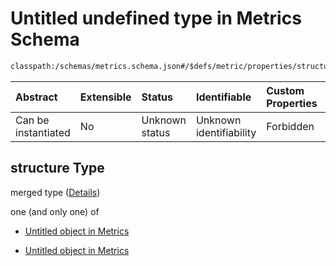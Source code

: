 # Untitled undefined type in Metrics Schema

```txt
classpath:/schemas/metrics.schema.json#/$defs/metric/properties/structure
```



| Abstract            | Extensible | Status         | Identifiable            | Custom Properties | Additional Properties | Access Restrictions | Defined In                                                                    |
| :------------------ | :--------- | :------------- | :---------------------- | :---------------- | :-------------------- | :------------------ | :---------------------------------------------------------------------------- |
| Can be instantiated | No         | Unknown status | Unknown identifiability | Forbidden         | Allowed               | none                | [metrics.schema.json\*](../../out/metrics.schema.json "open original schema") |

## structure Type

merged type ([Details](metrics-defs-metric-properties-structure.md))

one (and only one) of

*   [Untitled object in Metrics](metrics-defs-container_metric_structure.md "check type definition")

*   [Untitled object in Metrics](metrics-defs-primitive_metric_structure.md "check type definition")
